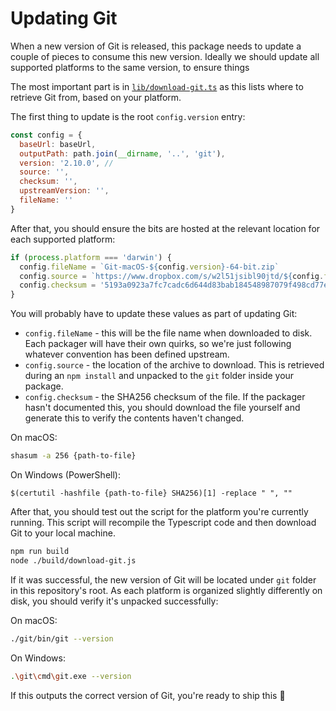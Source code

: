 # Updating Git

When a new version of Git is released, this package needs to update a couple of
pieces to consume this new version. Ideally we should update all supported
platforms to the same version, to ensure things

The most important part is in [`lib/download-git.ts`](https://github.com/desktop/git-kitchen-sink/blob/master/lib/download-git.ts)
as this lists where to retrieve Git from, based on your platform.

The first thing to update is the root `config.version` entry:

```js
const config = {
  baseUrl: baseUrl,
  outputPath: path.join(__dirname, '..', 'git'),
  version: '2.10.0', //
  source: '',
  checksum: '',
  upstreamVersion: '',
  fileName: ''
}
```

After that, you should ensure the bits are hosted at the relevant location for
each supported platform:

```js
if (process.platform === 'darwin') {
  config.fileName = `Git-macOS-${config.version}-64-bit.zip`
  config.source = `https://www.dropbox.com/s/w2l51jsibl90jtd/${config.fileName}?dl=1`
  config.checksum = '5193a0923a7fc7cadc6d644d83bab184548987079f498cd77ee9df2a4509402e'
}
```

You will probably have to update these values as part of updating Git:

 - `config.fileName` - this will be the file name when downloaded to disk. Each packager will have their own quirks, so we're just following whatever convention has been defined upstream.
 - `config.source` - the location of the archive to download. This is retrieved during an `npm install` and unpacked to the `git` folder inside your package.
 - `config.checksum` - the SHA256 checksum of the file. If the packager hasn't documented this, you should download the file yourself and generate this to verify the contents haven't changed.

On macOS:

```sh
shasum -a 256 {path-to-file}
```

On Windows (PowerShell):

```
$(certutil -hashfile {path-to-file} SHA256)[1] -replace " ", ""
```

After that, you should test out the script for the platform you're currently running. This script will recompile the Typescript code and then download Git to your local machine.

```sh
npm run build
node ./build/download-git.js
```

If it was successful, the new version of Git will be located under `git` folder in this repository's root. As each platform is organized slightly differently on disk, you should verify it's unpacked successfully:

On macOS:

```sh
./git/bin/git --version
```

On Windows:

```sh
.\git\cmd\git.exe --version
```

If this outputs the correct version of Git, you're ready to ship this :metal:
